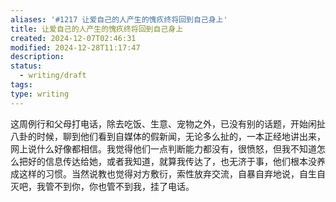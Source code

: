 ```yaml
---
aliases: '#1217 让爱自己的人产生的愧疚终将回到自己身上'
title: 让爱自己的人产生的愧疚终将回到自己身上
created: 2024-12-07T02:46:31
modified: 2024-12-28T11:17:47
description: 
status:
  - writing/draft
tags: 
type: writing
---
```



这周例行和父母打电话，除去吃饭、生意、宠物之外，已没有别的话题，开始闲扯八卦的时候，聊到他们看到自媒体的假新闻，无论多么扯的，一本正经地讲出来，网上说什么好像都相信。我觉得他们一点判断能力都没有，很愤怒，但我不知道怎么把好的信息传达给她，或者我知道，就算我传达了，也无济于事，他们根本没养成这样的习惯。当然说教也觉得对方敷衍，索性放弃交流，自暴自弃地说，自生自灭吧，我管不到你，你也管不到我，挂了电话。
